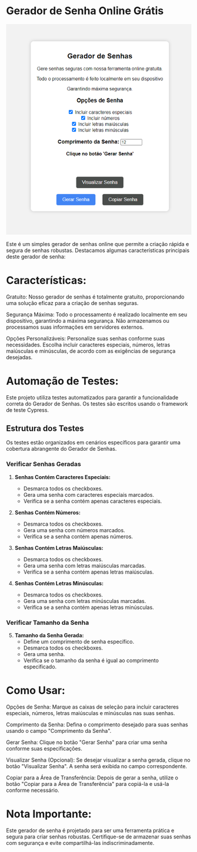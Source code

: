 # Gerador de Senha Online Grátis

![preview](./.github/generator.png)

Este é um simples gerador de senhas online que permite a criação rápida e segura de senhas robustas. Destacamos algumas características principais deste gerador de senha:

# Características:
Gratuito: Nosso gerador de senhas é totalmente gratuito, proporcionando uma solução eficaz para a criação de senhas seguras.

Segurança Máxima: Todo o processamento é realizado localmente em seu dispositivo, garantindo a máxima segurança. Não armazenamos ou processamos suas informações em servidores externos.

Opções Personalizáveis: Personalize suas senhas conforme suas necessidades. Escolha incluir caracteres especiais, números, letras maiúsculas e minúsculas, de acordo com as exigências de segurança desejadas.

# Automação de Testes:
Este projeto utiliza testes automatizados para garantir a funcionalidade correta do Gerador de Senhas. Os testes são escritos usando o framework de teste Cypress.

## Estrutura dos Testes

Os testes estão organizados em cenários específicos para garantir uma cobertura abrangente do Gerador de Senhas.

### Verificar Senhas Geradas

1. **Senhas Contém Caracteres Especiais:**
   - Desmarca todos os checkboxes.
   - Gera uma senha com caracteres especiais marcados.
   - Verifica se a senha contém apenas caracteres especiais.

2. **Senhas Contém Números:**
   - Desmarca todos os checkboxes.
   - Gera uma senha com números marcados.
   - Verifica se a senha contém apenas números.

3. **Senhas Contém Letras Maiúsculas:**
   - Desmarca todos os checkboxes.
   - Gera uma senha com letras maiúsculas marcadas.
   - Verifica se a senha contém apenas letras maiúsculas.

4. **Senhas Contém Letras Minúsculas:**
   - Desmarca todos os checkboxes.
   - Gera uma senha com letras minúsculas marcadas.
   - Verifica se a senha contém apenas letras minúsculas.

### Verificar Tamanho da Senha

5. **Tamanho da Senha Gerada:**
   - Define um comprimento de senha específico.
   - Desmarca todos os checkboxes.
   - Gera uma senha.
   - Verifica se o tamanho da senha é igual ao comprimento especificado.

# Como Usar:

Opções de Senha:
Marque as caixas de seleção para incluir caracteres especiais, números, letras maiúsculas e minúsculas nas suas senhas.

Comprimento da Senha:
Defina o comprimento desejado para suas senhas usando o campo "Comprimento da Senha".

Gerar Senha:
Clique no botão "Gerar Senha" para criar uma senha conforme suas especificações.

Visualizar Senha (Opcional):
Se desejar visualizar a senha gerada, clique no botão "Visualizar Senha". A senha será exibida no campo correspondente.

Copiar para a Área de Transferência:
Depois de gerar a senha, utilize o botão "Copiar para a Área de Transferência" para copiá-la e usá-la conforme necessário.

# Nota Importante:
Este gerador de senha é projetado para ser uma ferramenta prática e segura para criar senhas robustas. Certifique-se de armazenar suas senhas com segurança e evite compartilhá-las indiscriminadamente.
